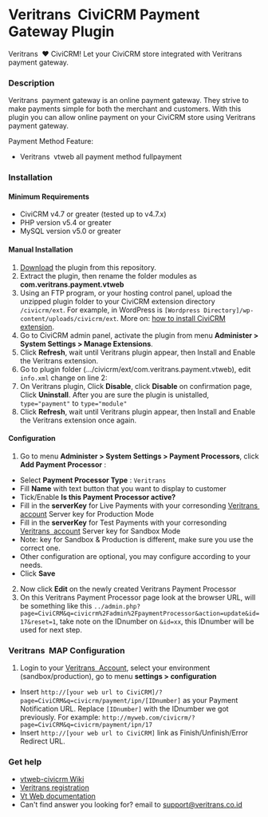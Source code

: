 Veritrans&nbsp; CiviCRM Payment Gateway Plugin
=====================================

Veritrans&nbsp; :heart: CiviCRM!
Let your CiviCRM store integrated with Veritrans&nbsp; payment gateway.

### Description

Veritrans&nbsp; payment gateway is an online payment gateway. They strive to make payments simple for both the merchant and customers. With this plugin you can allow online payment on your CiviCRM store using Veritrans&nbsp; payment gateway.

Payment Method Feature:
- Veritrans&nbsp; vtweb all payment method fullpayment

### Installation

#### Minimum Requirements

* CiviCRM v4.7 or greater (tested up to v4.7.x)
* PHP version v5.4 or greater
* MySQL version v5.0 or greater

#### Manual Installation

1. [Download](/archive/master.zip) the plugin from this repository.
2. Extract the plugin, then rename the folder modules as **com.veritrans.payment.vtweb**
2. Using an FTP program, or your hosting control panel, upload the unzipped plugin folder to your CiviCRM extension directory `/civicrm/ext`. For example, in WordPress is `[Wordpress Directory]/wp-content/uploads/civicrm/ext`. More on: [how to install CiviCRM extension](https://wiki.civicrm.org/confluence/display/CRMDOC/Extensions).
3. Go to CiviCRM admin panel, activate the plugin from menu **Administer > System Settings > Manage Extensions**.
4. Click **Refresh**, wait until Veritrans plugin appear, then Install and Enable the Veritrans extension.
5. Go to plugin folder (.../civicrm/ext/com.veritrans.payment.vtweb), edit `info.xml` change on line 2:
6. On Veritrans plugin, Click **Disable**, click **Disable** on confirmation page, Click **Uninstall**. After you are sure the plugin is unistalled,
`type="payment"` to `type="module"`
7. Click **Refresh**, wait until Veritrans plugin appear, then Install and Enable the Veritrans extension once again.

#### Configuration
1. Go to menu **Administer > System Settings > Payment Processors**, click **Add Payment Processor** :
  * Select **Payment Processor Type** : `Veritrans`
  * Fill **Name** with text button that you want to display to customer
  * Tick/Enable **Is this Payment Processor active?**
  * Fill in the **serverKey** for Live Payments with your corresonding [Veritrans&nbsp; account](https://my.veritrans.co.id/) Server key for Production Mode
  * Fill in the **serverKey** for Test Payments with your corresonding [Veritrans&nbsp; account](https://my.veritrans.co.id/) Server key for Sandbox Mode
  * Note: key for Sandbox & Production is different, make sure you use the correct one.
  * Other configuration are optional, you may configure according to your needs.
  * Click **Save**
2. Now click **Edit** on the newly created Veritrans Payment Processor
3. On this Veritrans Payment Processor page look at the browser URL, will be something like this `../admin.php?page=CiviCRM&q=civicrm%2Fadmin%2FpaymentProcessor&action=update&id=17&reset=1`, take note on the IDnumber on `&id=xx`, this IDnumber will be used for next step.

### Veritrans&nbsp; MAP Configuration

1. Login to your [Veritrans&nbsp; Account](https://my.veritrans.co.id), select your environment (sandbox/production), go to menu **settings > configuration**
  * Insert `http://[your web url to CiviCRM]/?page=CiviCRM&q=civicrm/payment/ipn/[IDnumber]` as your Payment Notification URL. Replace `[IDnumber]` with the IDnumber we got previously. For example: `http://myweb.com/civicrm/?page=CiviCRM&q=civicrm/payment/ipn/17`
  * Insert `http://[your web url to CiviCRM]` link as Finish/Unfinish/Error Redirect URL.

### Get help

* [vtweb-civicrm Wiki](https://github.com/veritrans/vtweb-civicrm)
* [Veritrans registration](https://my.veritrans.co.id/register)
* [Vt Web documentation](http://docs.veritrans.co.id)
* Can't find answer you looking for? email to [support@veritrans.co.id](mailto:support@veritrans.co.id)
